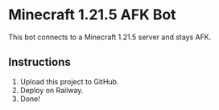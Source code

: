 # Minecraft 1.21.5 AFK Bot

This bot connects to a Minecraft 1.21.5 server and stays AFK.

## Instructions

1. Upload this project to GitHub.
2. Deploy on Railway.
3. Done!
